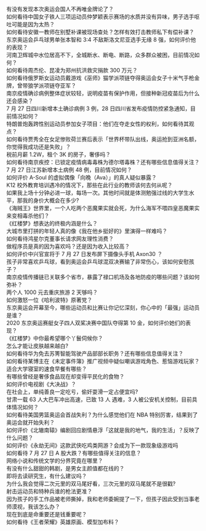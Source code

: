有没有发现本次奥运会国人不再唯金牌论了？  
如何看待中国女子铁人三项运动员仲梦颖表示赛场的水质并没有异味，男子选手呕吐可能是因为太热？  
如何看待安徽一教师在别墅补课被现场查处？怎样有效打击教师私下有偿补课？  
东京奥运会乒乓球男单张本智和 3:4 不敌斯洛文尼亚选手无缘 8 强，如何评价他的表现？  
河南卫辉城中水位居高不下，全城断水、断电、断路，众多群众被困，目前情况如何？  
如何看待周杰伦、昆凌为郑州抗洪救灾捐款 300 万元？  
如何看待俄罗斯女运动员戴游戏《巫师》猫学派项链夺得奥运会女子十米气手枪金牌，曾带狼学派项链夺亚军？  
南京疫情确诊病例整体症状较轻，说明疫苗有保护作用，但接种新冠疫苗后为什么还会感染？  
7 月 27 日四川新增本土确诊病例 3 例，28 日四川省发布疫情防控紧急通知，目前情况如何？  
特朗普炮轰跨性别运动员参加女子项目：他们在夺走女性的权利，如何看待其观点？  
如何看待贾秀全在女足惨败荷兰赛后表示「世界杯带队出线，奥运抢到亚洲名额，你觉得我成功还是失败」？  
税前月薪 1.2W，租个 3K 的房子，奢侈吗？  
如何看待南京疾控：已锁定疫情病毒毒株为德尔塔毒株？还有哪些信息值得关注？  
7 月 27 日江苏新增本土病例 48 例，目前情况如何？  
如何评价 A-Soul 的虚拟偶像「向晚（Ava）」的真人疑似暴露？  
K12 校外教育培训遇冷的情况下，那些在此行业的教师该何去何从呢？  
如果我上场十分钟必进一球，每场一次。其他时间就是体测勉强过线的大学生水平，那我的身价大概会在多少?  
《海贼王》世界里，一个人吃两个恶魔果实就会死，为什么海军不喂四皇恶魔果实来变相毒杀他们？  
《红楼梦》想表达的终极内涵是什么？  
大城市里打拼的年轻人真的像《我在他乡挺好的》里演得一样难吗？  
如何看待鸿星尔克董事长请求网友理性消费？  
做程序员是真的因为喜欢吗？还是因为收入比较高？  
如何评价中兴官宣将于 7 月 27 日发布屏下摄像头手机 Axon30 ？  
孩子非常喜欢乒乓球，看到奥运会乒乓球混双决赛输了非常伤心，该如何安慰孩子？  
南京疫情传播链已关联多个省市，暴露了禄口机场及各地防疫的哪些问题？该如何弥补？  
两个人 1000 元去重庆旅游 2 天够吗？  
如何激怒一位《哈利波特》原著党？  
东京奥运会开幕至今，哪些运动员和比赛让你记忆深刻，你心中的「最强」运动员是谁？  
2020 东京奥运赛艇女子四人双桨决赛中国队夺得第 10 金，如何评价她们的表现？  
《红楼梦》中你最希望哪个丫鬟伺候你？  
怎么才能让皮肤越来越白?  
如何看待华为免去苏箐智能驾驶产品部部长职务？还有哪些信息值得关注？  
如何看待某博主在《未定事件簿》推广视频中疑似嘲讽游戏角色、惹恼游戏玩家？  
适合大学寝室的速食早餐有哪些？  
有哪些曾经是奢侈食品现在却变得平民化的食物？  
如何评价电视剧《大决战》？  
在社会上，单纯善良一定吃亏，偷奸耍滑一定占便宜吗?  
甘肃一载 63 人大巴车冲出高速，已致 13 人 遇难，3 人被公安机关控制，目前具体情况如何？  
如何看待美国男篮奥运会首战失利？为什么感觉他们在 NBA 特别厉害，结果到了奥运会就开始失利？  
如何评价《北辙南辕》编剧回应剧情悬浮「这就是我的地气，我的生活」？反映了什么问题？  
如何评价《永劫无间》这款武侠吃鸡类网游？会成为下一款现象级游戏吗  
如何看待 7 月 27 日 A 股大跌？有哪些值得关注的信息？  
网络小说和传统文学的分界究竟在哪里？  
有没有什么甜甜的韩剧，是男女主颜值都在线的？  
即将去读研究生，有什么建议吗？  
为什么我会觉得二次元里的双马尾好看，三次元里的双马尾就不是很戳?  
射击运动员和特种兵谁的枪法更准？  
因为孩子的手工作品被老师撕掉，我和老师委婉提了一下，但孩子因此受到当事老师漠视，我该怎么办？  
现在到底是命重要还是钱重要呢？  
如何看待《王者荣耀》英雄原画、模型加布料？  
